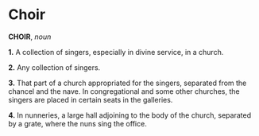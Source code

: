 # Choir

**CHOIR**, _noun_

**1.** A collection of singers, especially in divine service, in a church.

**2.** Any collection of singers.

**3.** That part of a church appropriated for the singers, separated from the chancel and the nave. In congregational and some other churches, the singers are placed in certain seats in the galleries.

**4.** In nunneries, a large hall adjoining to the body of the church, separated by a grate, where the nuns sing the office.